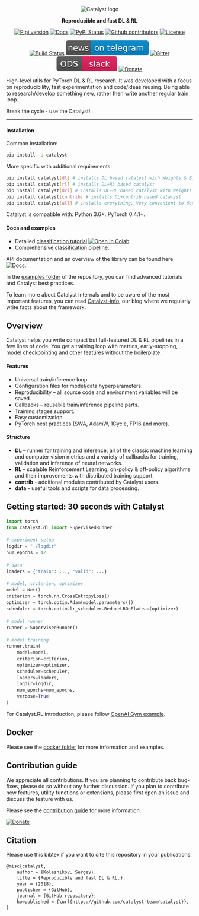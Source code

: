<div align="center">

![Catalyst logo](https://raw.githubusercontent.com/catalyst-team/catalyst-pics/master/pics/catalyst_logo.png)

**Reproducible and fast DL & RL**
 
[![Pipi version](https://img.shields.io/pypi/v/catalyst.svg)](https://pypi.org/project/catalyst/)
[![Docs](https://img.shields.io/badge/dynamic/json.svg?label=docs&url=https%3A%2F%2Fpypi.org%2Fpypi%2Fcatalyst%2Fjson&query=%24.info.version&colorB=brightgreen&prefix=v)](https://catalyst-team.github.io/catalyst/index.html)
[![PyPI Status](https://pepy.tech/badge/catalyst)](https://pepy.tech/project/catalyst)
[![Github contributors](https://img.shields.io/github/contributors/catalyst-team/catalyst.svg?logo=github&logoColor=white)](https://github.com/catalyst-team/catalyst/graphs/contributors)
[![License](https://img.shields.io/github/license/catalyst-team/catalyst.svg)](LICENSE)

[![Build Status](https://travis-ci.com/catalyst-team/catalyst.svg?branch=master)](https://travis-ci.com/catalyst-team/catalyst)
[![Telegram](./pics/telegram.svg)](https://t.me/catalyst_team)
[![Gitter](https://badges.gitter.im/catalyst-team/community.svg)](https://gitter.im/catalyst-team/community?utm_source=badge&utm_medium=badge&utm_campaign=pr-badge)
[![Slack](./pics/slack.svg)](https://opendatascience.slack.com/messages/CGK4KQBHD)
[![Donate](https://raw.githubusercontent.com/catalyst-team/catalyst-pics/master/third_party_pics/patreon.png)](https://www.patreon.com/catalyst_team)


</div>

High-level utils for PyTorch DL & RL research.
It was developed with a focus on reproducibility, 
fast experimentation and code/ideas reusing.
Being able to research/develop something new, 
rather then write another regular train loop.

Break the cycle - use the Catalyst!

---

#### Installation

Common installation:
```bash
pip install -U catalyst
```

More specific with additional requirements:
```bash
pip install catalyst[dl] # installs DL based catalyst with Weights & Biases support
pip install catalyst[rl] # installs DL+RL based catalyst
pip install catalyst[drl] # installs DL+RL based catalyst with Weights & Biases support
pip install catalyst[contrib] # installs DL+contrib based catalyst
pip install catalyst[all] # installs everything. Very convenient to deploy on a new server
```

Catalyst is compatible with: Python 3.6+. PyTorch 0.4.1+.

#### Docs and examples
- Detailed [classification tutorial](./examples/notebooks/classification-tutorial.ipynb) [![Open In Colab](https://colab.research.google.com/assets/colab-badge.svg)](https://colab.research.google.com/github/catalyst-team/catalyst/blob/master/examples/notebooks/classification-tutorial.ipynb)
- Comprehensive [classification pipeline](https://github.com/catalyst-team/classification).

API documentation and an overview of the library can be found here
[![Docs](https://img.shields.io/badge/dynamic/json.svg?label=docs&url=https%3A%2F%2Fpypi.org%2Fpypi%2Fcatalyst%2Fjson&query=%24.info.version&colorB=brightgreen&prefix=v)](https://catalyst-team.github.io/catalyst/index.html).

In the [examples folder](examples) 
of the repository, you can find advanced tutorials and Catalyst best practices.

To learn more about Catalyst internals and to be aware of the most important features, you can read [Catalyst-info](https://github.com/catalyst-team/catalyst-info), our blog where we regularly write facts about the framework.

## Overview

Catalyst helps you write compact
but full-featured DL & RL pipelines in a few lines of code.
You get a training loop with metrics, early-stopping, model checkpointing
and other features without the boilerplate.

#### Features

- Universal train/inference loop.
- Configuration files for model/data hyperparameters.
- Reproducibility – all source code and environment variables will be saved.
- Callbacks – reusable train/inference pipeline parts.
- Training stages support.
- Easy customization.
- PyTorch best practices (SWA, AdamW, 1Cycle, FP16 and more).


#### Structure

-  **DL** – runner for training and inference,
   all of the classic machine learning and computer vision metrics
   and a variety of callbacks for training, validation
   and inference of neural networks.
-  **RL** – scalable Reinforcement Learning,
   on-policy & off-policy algorithms and their improvements
   with distributed training support.
-  **contrib** - additional modules contributed by Catalyst users.
-  **data** - useful tools and scripts for data processing.


## Getting started: 30 seconds with Catalyst

```python
import torch
from catalyst.dl import SupervisedRunner

# experiment setup
logdir = "./logdir"
num_epochs = 42

# data
loaders = {"train": ..., "valid": ...}

# model, criterion, optimizer
model = Net()
criterion = torch.nn.CrossEntropyLoss()
optimizer = torch.optim.Adam(model.parameters())
scheduler = torch.optim.lr_scheduler.ReduceLROnPlateau(optimizer)

# model runner
runner = SupervisedRunner()

# model training
runner.train(
    model=model,
    criterion=criterion,
    optimizer=optimizer,
    scheduler=scheduler,
    loaders=loaders,
    logdir=logdir,
    num_epochs=num_epochs,
    verbose=True
)
```

For Catalyst.RL introduction, please follow [OpenAI Gym example](https://github.com/catalyst-team/catalyst/tree/master/examples/rl_gym).


## Docker

Please see the [docker folder](docker) 
for more information and examples.


## Contribution guide

We appreciate all contributions. 
If you are planning to contribute back bug-fixes, 
please do so without any further discussion. 
If you plan to contribute new features, utility functions or extensions, 
please first open an issue and discuss the feature with us.

Please see the [contribution guide](CONTRIBUTING.md) 
for more information.

[![Donate](https://c5.patreon.com/external/logo/become_a_patron_button.png)](https://www.patreon.com/catalyst_team)

## Citation

Please use this bibtex if you want to cite this repository in your publications:

    @misc{catalyst,
        author = {Kolesnikov, Sergey},
        title = {Reproducible and fast DL & RL.},
        year = {2018},
        publisher = {GitHub},
        journal = {GitHub repository},
        howpublished = {\url{https://github.com/catalyst-team/catalyst}},
    }
